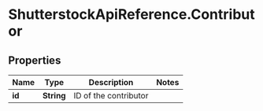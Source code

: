 # ShutterstockApiReference.Contributor

## Properties
Name | Type | Description | Notes
------------ | ------------- | ------------- | -------------
**id** | **String** | ID of the contributor | 


